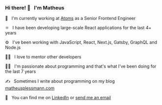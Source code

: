### Hi there! 👋  &nbsp; I'm Matheus

🏢 &nbsp; I'm currently working at [Atoms](https://atoms.com/) as a Senior Frontend Engineer

⚛️ &nbsp; I have been developing large-scale React applications for the last 4+ years

⚙️ &nbsp; I've been working with JavaScript, React, Next.js, Gatsby, GraphQL and Node.js

👨‍🏫 &nbsp; I love to mentor other developers

👨‍💻 &nbsp; I'm passionate about programming and that's what I've been doing for the last 7 years

✍️ &nbsp; Sometimes I write about programming on my blog [matheusplessmann.com](https://matheusplessmann.com/)

📩 &nbsp; You can find me on [LinkedIn](https://www.linkedin.com/in/matheus-plessmann/) or [send me an email](mailto:maplessmann@gmail.com)

